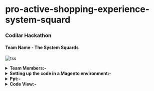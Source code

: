 # pro-active-shopping-experience-system-squard

### Codilar Hackathon
#### Team Name - The System Squards
![tss](https://github.com/itzsanjayCodilar/pro-active-shopping-experience-system-squard/assets/141260811/cbad89b7-b7f0-44ac-8f21-ed6b224775e9)



<details><summary><b>Team Members:-</b></summary>

            - Rafsal K R            - rafsal.kr@codilar.com
            - Lehan Max Dsouza      - lehanmax.d@codilar.com
            - Sachin Kumar Biswal   - sachin.b@codilar.com
            - Sanjay Kumar Das      - sanjay.d@codilar.com
            - Bhaktahari Pallai     - bhaktahari.p@codilar.com

</details>            

<details><summary><b>Setting up the code in a Magento environment:-</b></summary>
                        
            Prerequisites:
                        Make sure you have a working Magento installation set up. This includes having a web server, PHP, and a MySQL database configured and running.
                        
            Clone the Repository:
                        Open a terminal and navigate to the root directory of your Magento installation (where your Magento files are located). Clone the repository into this directory:
                        
                        
                        git clone https://github.com/itzsanjayCodilar/pro-active-shopping-experience-system-squard.git .
                        Note the trailing period (.) after the repository URL, which clones the repository into the current directory.
                        
            Install Composer Dependencies:
                        Magento often relies on third-party libraries installed via Composer. Navigate to your Magento root directory and install the required dependencies:
                        
                        composer install
            Configure Magento:
                        You'll need to configure your Magento installation to use the database, web server, and other settings. This may involve creating a app/etc/env.php file if it's not present and setting up the database connection.
                        
            Run Magento Setup:
                        bin/magento setup:upgrade
                        bin/magento setup:di:compile
                        bin/magento setup:static-content:deploy
                        bin/magento cache:flush
                        
                        Set Permissions:
                        Ensure the appropriate file permissions are set for your Magento files. This can vary depending on your server setup.

</details>   

<details><summary><b>Ppt:-</b></summary>
   Click Here:-
            https://docs.google.com/presentation/d/1f9TKOA__aLlNC5IkpFFvvKQWg4HPssLmiXZMZybTx-M/edit#slide=id.g25f5116e729_0_125
</details>

<details><summary><b>Code View:-</b></summary>
    Click Here:-  
          https://github1s.com/itzsanjayCodilar/pro-active-shopping-experience-system-squard
 </details>
